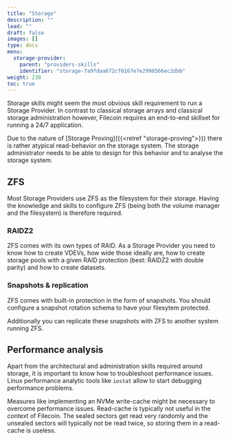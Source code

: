 ```yaml
---
title: "Storage"
description: ""
lead: ""
draft: false
images: []
type: docs
menu:
  storage-provider:
    parent: "providers-skills"
    identifier: "storage-7a9fdaa672cf6167e7e2990566ec2dbb"
weight: 230
toc: true
---
```

Storage skills might seem the most obvious skill requirement to run a Storage Provider. In contrast to classical storage arrays and classical storage administration however, Filecoin requires an end-to-end skillset for running a 24/7 application.

Due to the nature of [Storage Proving]({{<relref "storage-proving">}}) there is rather atypical read-behavior on the storage system. The storage administrator needs to be able to design for this behavior and to analyse the storage system.

## ZFS
Most Storage Providers use ZFS as the filesystem for their storage. Having the knowledge and skills to configure ZFS (being both the volume manager and the filesystem) is therefore required.
### RAIDZ2
ZFS comes with its own types of RAID. As a Storage Provider you need to know how to create VDEVs, how wide those ideally are, how to create storage pools with a given RAID protection (best: RAIDZ2 with double parity) and how to create datasets.
### Snapshots & replication
ZFS comes with built-in protection in the form of snapshots. You should configure a snapshot rotation schema to have your filesytem protected.

Additionally you can replicate these snapshots with ZFS to another system running ZFS.

## Performance analysis
Apart from the architectural and administration skills required around storage, it is important to know how to troubleshoot performance issues. Linux performance analytic tools like `iostat` allow to start debugging performance problems. 

Measures like implementing an NVMe write-cache might be necessary to overcome performance issues. Read-cache is typically not useful in the context of Filecoin. The sealed sectors get read very randomly and the unsealed sectors will typically not be read twice, so storing them in a read-cache is useless.
